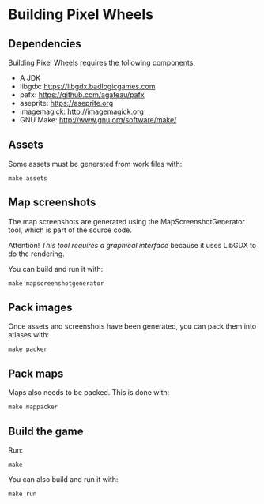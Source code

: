 # Building Pixel Wheels

## Dependencies

Building Pixel Wheels requires the following components:

- A JDK
- libgdx: <https://libgdx.badlogicgames.com>
- pafx: <https://github.com/agateau/pafx>
- aseprite: <https://aseprite.org>
- imagemagick: <http://imagemagick.org>
- GNU Make: <http://www.gnu.org/software/make/>

## Assets

Some assets must be generated from work files with:

    make assets

## Map screenshots

The map screenshots are generated using the MapScreenshotGenerator tool, which
is part of the source code.

Attention! *This tool requires a graphical interface* because it uses LibGDX
to do the rendering.

You can build and run it with:

    make mapscreenshotgenerator

## Pack images

Once assets and screenshots have been generated, you can pack them into atlases
with:

    make packer

## Pack maps

Maps also needs to be packed. This is done with:

    make mappacker

## Build the game

Run:

    make

You can also build and run it with:

    make run
